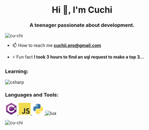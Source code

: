 <h1 align="center">Hi 👋, I'm Cuchi</h1>
<h3 align="center">A teenager passionate about development.</h3>

<p align="left"> <img src="https://komarev.com/ghpvc/?username=cu-chi&label=Profile%20views&color=0e75b6&style=flat" alt="cu-chi" /> </p>

- 📫 How to reach me **cuchii.pro@gmail.com**

- ⚡ Fun fact **I took 3 hours to find an sql request to make a top 3...**

<h3 align="left">Learning:</h3>
<p align="left"> <img src="https://i.pinimg.com/originals/ca/1f/74/ca1f746d6f232f87fca4e4d94ef6f3ab.png" alt="csharp" width="40" height="40"/> </p>

<h3 align="left">Languages and Tools:</h3>
<p align="left"> <a href="https://www.w3schools.com/cs/" target="_blank"> <img src="https://raw.githubusercontent.com/devicons/devicon/master/icons/csharp/csharp-original.svg" alt="csharp" width="40" height="40"/> </a> <a href="https://developer.mozilla.org/en-US/docs/Web/JavaScript" target="_blank"> <img src="https://raw.githubusercontent.com/devicons/devicon/master/icons/javascript/javascript-original.svg" alt="javascript" width="40" height="40"/> </a> <a href="https://www.python.org" target="_blank"> <img src="https://raw.githubusercontent.com/devicons/devicon/master/icons/python/python-original.svg" alt="python" width="40" height="40"/> </a> <a> <img src="https://upload.wikimedia.org/wikipedia/commons/thumb/c/cf/Lua-Logo.svg/1200px-Lua-Logo.svg.png" alt="lua" width="40" height="40"/> </a> </p>

<p><img align="left" src="https://github-readme-stats.vercel.app/api/top-langs?username=cu-chi&show_icons=true&locale=en&layout=compact" alt="cu-chi" /></p>
